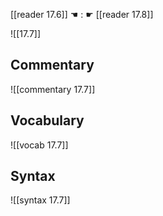 [[reader 17.6]] ☚ : ☛ [[reader 17.8]]

![[17.7]]

## Commentary

![[commentary 17.7]]

## Vocabulary

![[vocab 17.7]]

## Syntax

![[syntax 17.7]]

